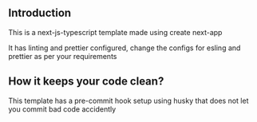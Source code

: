 ## Introduction

This is a next-js-typescript template made using create next-app

It has linting and prettier configured, change the configs for esling and prettier as per your requirements

## How it keeps your code clean?

This template has a pre-commit hook setup using husky that does not let you commit bad code accidently